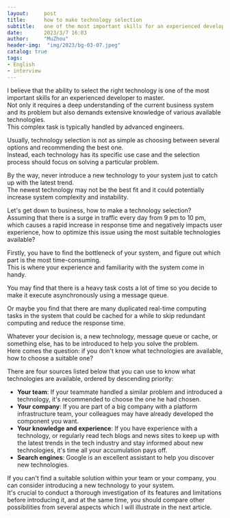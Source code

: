 ```yaml
---
layout:     post
title:      how to make technology selection
subtitle:   one of the most important skills for an experienced developer to master
date:       2023/3/7 16:03
author:     "MuZhou"
header-img:  "img/2023/bg-03-07.jpeg"
catalog: true
tags:
- English
- interview
---
```


I believe that the ability to select the right technology is one of the most important skills for an experienced developer to master.   
Not only it requires a deep understanding of the current business system and its problem but also demands extensive knowledge of various available technologies.    
This complex task is typically handled by advanced engineers.

Usually, technology selection is not as simple as choosing between several options and recommending the best one.   
Instead, each technology has its specific use case and the selection process should focus on solving a particular problem.

By the way, never introduce a new technology to your system just to catch up with the latest trend.     
The newest technology may not be the best fit and it could potentially increase system complexity and instability.

Let's get down to business, how to make a technology selection?     
Assuming that there is a surge in traffic every day from 9 pm to 10 pm, which causes a rapid increase in response time and negatively impacts user experience, how to optimize this issue using the most suitable technologies available?

Firstly, you have to find the bottleneck of your system, and figure out which part is the most time-consuming.      
This is where your experience and familiarity with the system come in handy.

You may find that there is a heavy task costs a lot of time so you decide to make it execute asynchronously using a message queue.

Or maybe you find that there are many duplicated real-time computing tasks in the system that could be cached for a while to skip redundant computing and reduce the response time.

Whatever your decision is, a new technology, message queue or cache, or something else, has to be introduced to help you solve the problem.         
Here comes the question: if you don't know what technologies are available, how to choose a suitable one?

There are four sources listed below that you can use to know what technologies are available, ordered by descending priority:
- **Your team**: If your teammate handled a similar problem and introduced a technology, it's recommended to choose the one he had chosen.
- **Your company**: If you are part of a big company with a platform infrastructure team, your colleagues may have already developed the component you want.
- **Your knowledge and experience**: If you have experience with a technology, or regularly read tech blogs and news sites to keep up with the latest trends in the tech industry and stay informed about new technologies, it's time all your accumulation pays off.
- **Search engines**: Google is an excellent assistant to help you discover new technologies.

If you can't find a suitable solution within your team or your company, you can consider introducing a new technology to your system.     
It's crucial to conduct a thorough investigation of its features and limitations before introducing it, and at the same time, you should compare other possibilities from several aspects which I will illustrate in the next article.
